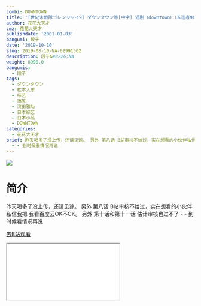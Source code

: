 ```yaml
---
combi: DOWNTOWN
title: '[世紀末戦隊ゴレンジャイ9] ダウンタウン等[中字] 短剧（downtown）（五连者9）'
author: 花花大天才
zmz: 花花大天才
publishdate: '2001-01-03'
bangumi: 段子
date: '2019-10-10'
slug: 2019-08-10-NA-62991562
description: 段子&#8226;NA
weight: 8990.0
bangumis:
  - 段子
tags:
  - ダウンタウン
  - 松本人志
  - 综艺
  - 搞笑
  - 滨田雅功
  - 日本综艺
  - 日本小品
  - DOWNTOWN
categories:
  - 花花大天才
brief: 昨天喝多了没上传，还请见谅。 另外 第八话 B站审核不给过，实在想看的小伙伴私信我把 我看百度云OK不OK。 另外 第十话和第十一话 估计审核也过不了
  - - 到时候看情况再说
---
```

![](https://raw.githubusercontent.com/tcgriffith/owaraisite/master/static/tmpimg/3b23ea5c515c1757510e4c5f22699ee319b7f8ce.jpg.480.jpg)
# 简介  
昨天喝多了没上传，还请见谅。
另外 第八话 B站审核不给过，实在想看的小伙伴私信我把 我看百度云OK不OK。
另外 第十话和第十一话 估计审核也过不了 - - 到时候看情况再说  

[去B站观看](https://www.bilibili.com/video/av62991562/)
<div class ="resp-container"><iframe class="testiframe" src="//player.bilibili.com/player.html?aid=62991562"", scrolling="no", allowfullscreen="true" > </iframe></div> 
